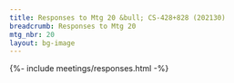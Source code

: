 ```yaml
---
title: Responses to Mtg 20 &bull; CS-428+828 (202130)
breadcrumb: Responses to Mtg 20
mtg_nbr: 20
layout: bg-image
---
```


{%- include meetings/responses.html -%}
